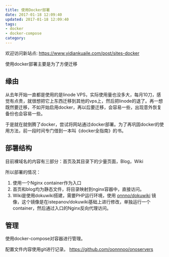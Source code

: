 ```yaml
---
title: 使用Docker部署
date: 2017-01-18 12:09:40
updated: 2017-01-18 12:09:40
tags:
- docker
- docker-compose
category:
---
```


欢迎访问新站点: <https://www.yidiankuaile.com/post/sites-docker>

使用docker部署主要是为了方便迁移
<!-- more -->
## 缘由
从去年开始一直都是使用的是linode VPS，实际使用量也没多大，每月10刀，感觉有点贵，就很想把它上东西迁移到其他的vps上，然后把linode的退了。再一想既然要迁移，不如开始启用docker，再以后要迁移，会容易一些，出现意外恢复备份也会容易一些。

于是就在就倒腾了docker，尝试将网站通过docker部署。为了再巩固docker的使用方法，前一段时间专门借到一本叫《docker全指南》的书。

## 部署结构
目前裸域名的内容有三部分：首页及其目录下的少量页面，Blog，Wiki

所以部署的情况：

1. 使用一个Nginx container作为入口
2. 首页和blog均为静态文件，将目录映射到nginx容器中，直接访问。
3. Wiki是使用dokuwiki搭建，需要PHP运行环境，使用 [onnno/dokuwiki](https://hub.docker.com/r/onnno/dokuwiki/) 镜像，这个镜像是在istepanov/dokuwiki基础上进行修改，单独运行一个container，然后通过入口的Nginx反向代理访问。

## 管理
使用docker-compose对容器进行管理。

配置文件内容使用git进行记录。
https://github.com/oonnnoo/onoservers



